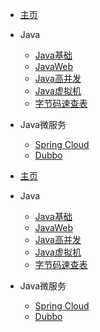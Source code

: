 - [主页](README.md)
- Java
  - [Java基础](java/base.md)
  - [JavaWeb](java/web.md)
  - [Java高并发](java/juc.md)
  - [Java虚拟机](java/jvm.md)
  - [字节码速查表](java/bytecode.md)
- Java微服务
  - [Spring Cloud](micros/sc.md)
  - [Dubbo](micros/dubbo.md)

- [主页](s-java/README.md)
- Java
  - [Java基础](s-java/java/base.md)
  - [JavaWeb](s-java/java/web.md)
  - [Java高并发](s-java/java/juc.md)
  - [Java虚拟机](s-java/java/jvm.md)
  - [字节码速查表](s-java/java/bytecode.md)
- Java微服务
  - [Spring Cloud](s-java/micros/sc.md)
  - [Dubbo](s-java/micros/dubbo.md) 



